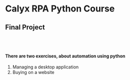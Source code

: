 # Calyx RPA Python Course
## Final Project

<br> <br>
#### There are two exercises, about automation using python
1. Managing a desktop application
2. Buying on a website
